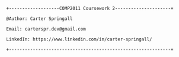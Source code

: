     +-------------------COMP2011 Coursework 2---------------------+

    @Author: Carter Springall

    Email: carterspr.dev@gmail.com

    LinkedIn: https://www.linkedin.com/in/carter-springall/

    +-------------------------------------------------------------+
